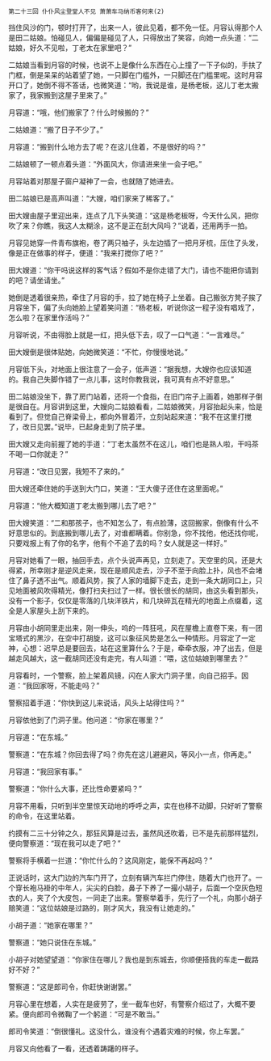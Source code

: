     第二十三回 仆仆风尘登堂人不见 萧萧车马纳币客何来(2) 

   挡住风沙的门，顿时打开了，出来一人，彼此见着，都不免一怔。月容认得那个人是田二姑娘。怕碰见人，偏偏是碰见了人，只得放出了笑容，向她一点头道：“二姑娘，好久不见啦，丁老太在家里吧？”

   二姑娘当看到月容的时候，也说不上是像什么东西在心上撞了一下子似的，手扶了门框，倒是呆呆的站着望了她，一只脚在门槛外，一只脚还在门槛里呢。这时月容开口了，她倒不得不答话，也微笑道：“哟，我说是谁，是杨老板，这儿丁老太搬家了，我家搬到这屋子里来了。”

   月容道：“哦，他们搬家了？什么时候搬的？”

   二姑娘道：“搬了日子不少了。”

   月容道：“搬到什么地方去了呢？在这儿住着，不是很好的吗？”

   二姑娘顿了一顿点着头道：“外面风大，你请进来坐一会子吧。”

   月容站着对那屋子窗户凝神了一会，也就随了她进去。

   田二姑娘已是高声叫道：“大嫂，咱们家来了稀客了。”

   田大嫂由屋子里迎出来，连点了几下头笑道：“这是杨老板呀，今天什么风，把你吹了来？你瞧，我这人太糊涂，这不是正在刮大风吗？”说着，还用两手一拍。

   月容见她穿一件青布旗袍，卷了两只袖子，头左边插了一把月牙梳，压住了头发，像是正在做事的样子，便道：“我来打搅你了吧？”

   田大嫂道：“你干吗说这样的客气话？假如不是你走错了大门，请也不能把你请到的吧？请坐请坐。”

   她倒是透着很亲热，牵住了月容的手，拉了她在椅子上坐着。自己搬张方凳子挨了月容坐下，偏了头向她脸上望着笑问道：“杨老板，听说你这一程子没有唱戏了，怎么啦？在家里作活吗？”

   月容听说，不由得脸上就是一红，把头低下去，叹了一口气道：“一言难尽。”

   田大嫂倒是很体贴她，向她微笑道：“不忙，你慢慢地说。”

   月容低下头，对地面上很注意了一会子，低声道：“据我想，大嫂你也应该知道的。我自己失脚作错了一点儿事，这时你教我说，我可真有点不好意思。”

   田二姑娘没坐下，靠了房门站着，还将一个食指，在旧门帘子上画着，她那样子倒是很自在。月容讲到这里，大嫂向二姑娘看看，二姑娘微笑，月容抬起头来，恰是看到了。但觉自己脊梁骨上，都向外冒着汗，立刻站起来道：“我不在这里打搅了，改日见罢。”说毕，已起身走到了院子里。

   田大嫂又走向前握了她的手道：“丁老太虽然不在这儿，咱们也是熟人啦，干吗茶不喝一口你就走？”

   月容道：“改日见罢，我短不了来的。”

   田大嫂还牵住她的手送到大门口，笑道：“王大傻子还住在这里面呢。”

   月容道：“他大概知道丁老太搬到哪儿去了吧？”

   田大嫂笑道：“二和那孩子，也不知怎么了，有点脸薄，这回搬家，倒像有什么不好意思似的。到底搬到哪儿去了，对谁都瞒着。你别急，你不找他，他还找你呢，只要戏报上有了你的名字，他有个不追了去的吗？女人就是这一样好。”

   月容对她看了一眼，抽回手去，点个头说声再见，立刻走了。天空里的风，还是大得紧，所幸刚才是逆风走来，现在是顺风走去，沙子不至于向脸上扑，风也不会堵住了鼻子透不出气。顺着风势，挨了人家的墙脚下走去，走到一条大胡同口上，只见地面被风吹得精光，像打扫夫扫过了一样。很长很长的胡同，由这头看到那头，没有一个影子，仅仅是零落的几块洋铁片，和几块碎瓦在精光的地面上点缀着，这全是人家屋头上刮下来的。

   月容由小胡同里走出来，刚一伸头，呜的一阵狂吼，风在屋檐上直卷下来，有一团宝塔式的黑沙，在空中打胡旋，这可以象征风势是怎么一种情形。月容定了一定神，心想：迟早总是要回去，站在这里算什么？于是，牵牵衣服，冲了出去，但是越走风越大，这一截胡同还没有走完，有人叫道：“喂，这位姑娘到哪里去？”

   月容看时，一个警察，脸上架着风镜，闪在人家大门洞子里，向自己招手。因道：“我回家呀，不能走吗？”

   警察招着手道：“你快到这儿来说话，风头上站得住吗？”

   月容依他到了门洞子里。他问道：“你家在哪里？”

   月容道：“在东城。”

   警察道：“在东城？你回去得了吗？你先在这儿避避风，等风小一点，你再走。”

   月容道：“我回家有事。”

   警察道：“你什么大事，还比性命要紧吗？”

   月容不用看，只听到半空里惊天动地的呼呼之声，实在也移不动脚，只好听了警察的命令，在这里站着。

   约摸有二三十分钟之久，那狂风算是过去，虽然风还吹着，已不是先前那样猛烈，便向警察道：“现在我可以走了吧？”

   警察将手横着一拦道：“你忙什么的？这风刚定，能保不再起吗？”

   正说话时，这大门边的汽车门开了，立刻有辆汽车拦门停住，随着大门也开了。一个穿长袍马褂的中年人，尖尖的白脸，鼻子下养了一撮小胡子，后面一个空灰色短衣的人，夹了个大皮包，一同走了出来。警察举着手，先行了一个礼，向那小胡子赔笑道：“这位姑娘是过路的，刚才风大，我没有让她走的。”

   小胡子道：“她家在哪里？”

   警察道：“她只说住在东城。”

   小胡子对她望望道：“你家住在哪儿？我也是到东城去，你顺便搭我的车走一截路好不好？”

   警察道：“这是郎司令，你赶快谢谢罢。”

   月容心里在想着，人实在是疲劳了，坐一截车也好，有警察介绍过了，大概不要紧。便向郎司令微鞠了一个躬道：“可是不敢当。”

   郎司令笑道：“倒很懂礼。这没什么，谁没有个遇着灾难的时候，你上车罢。”

   月容又向他看了一看，还透着踌躇的样子。

